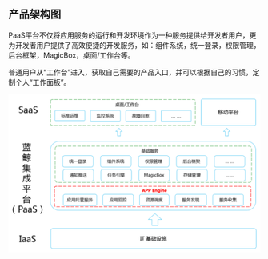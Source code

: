 ## 产品架构图

PaaS平台不仅将应用服务的运行和开发环境作为一种服务提供给开发者用户，更为开发者用户提供了高效便捷的开发服务，如：组件系统，统一登录，权限管理，后台框架，MagicBox，桌面/工作台等。

普通用户从“工作台”进入，获取自己需要的产品入口，并可以根据自己的习惯，定制个人“工作面板”。

![](../assets/image002.png)
